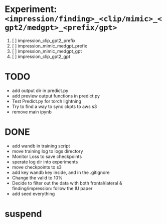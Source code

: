 # Experiment: `<impression/finding>_<clip/mimic>_<gpt2/medgpt>_<prefix/gpt>`
1. [ ] impression_clip_gpt2_prefix
2. [ ] impression_mimic_medgpt_prefix
3. [ ] impression_mimic_medgpt_gpt
4. [ ] impression_clip_gpt2_gpt

# TODO
- add output dir in predict.py
- add preview output functions in predict.py
- Test Predict.py for torch lightning
- Try to find a way to sync ckpts to aws s3
- remove main ipynb

# DONE
- add wandb in training script
- move training log to logs directory
- Monitor Loss to save checkpoints
- sperate log dir into experiments
- move checkpoints to s3
- add key wandb key inside, and in the .gitignore
- Change the valid to 10%
- Decide to filter out the data with both frontal/lateral & finding/impression: follow the IU paper
- add seed everything

# suspend

